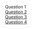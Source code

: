 <a herf="https://www.hackerrank.com/challenges/c-tutorial-basic-data-types/problem?isFullScreen=true">Question 1</a><br>
<a href="https://www.codechef.com/learn/BC00LP01/problems/VAD5">Question 2</a><br>
<a href="https://www.codechef.com/learn/BC00LP01/problems/VAD6">Question 3</a><br>
<a href="https://www.codechef.com/learn/BC00LP01/problems/VAD7">Question 4</a><br>